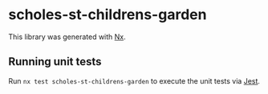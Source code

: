# scholes-st-childrens-garden

This library was generated with [Nx](https://nx.dev).

## Running unit tests

Run `nx test scholes-st-childrens-garden` to execute the unit tests via [Jest](https://jestjs.io).
